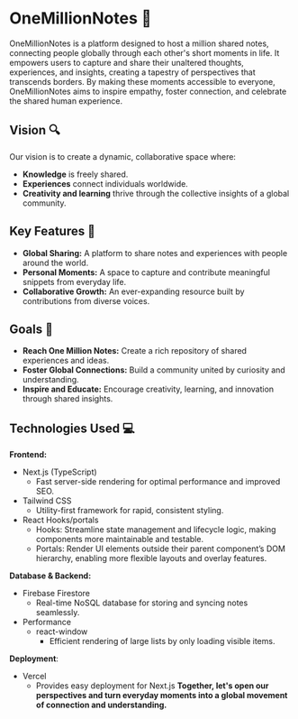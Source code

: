 # OneMillionNotes 📓

OneMillionNotes is a platform designed to host a million shared notes, connecting people globally through each other's short moments in life. It empowers users to capture and share their unaltered thoughts, experiences, and insights, creating a tapestry of perspectives that transcends borders. By making these moments accessible to everyone, OneMillionNotes aims to inspire empathy, foster connection, and celebrate the shared human experience.

## Vision 🔍
Our vision is to create a dynamic, collaborative space where:
- **Knowledge** is freely shared.
- **Experiences** connect individuals worldwide.
- **Creativity and learning** thrive through the collective insights of a global community.

## Key Features 🔑
- **Global Sharing:** A platform to share notes and experiences with people around the world.
- **Personal Moments:** A space to capture and contribute meaningful snippets from everyday life.
- **Collaborative Growth:** An ever-expanding resource built by contributions from diverse voices.

## Goals 🥅
- **Reach One Million Notes:** Create a rich repository of shared experiences and ideas.
- **Foster Global Connections:** Build a community united by curiosity and understanding.
- **Inspire and Educate:** Encourage creativity, learning, and innovation through shared insights.

## Technologies Used 💻
**Frontend:**
- Next.js (TypeScript)
  - Fast server-side rendering for optimal performance and improved SEO.
- Tailwind CSS
  - Utility-first framework for rapid, consistent styling.
- React Hooks/portals
  - Hooks: Streamline state management and lifecycle logic, making components more maintainable and testable.
  - Portals: Render UI elements outside their parent component’s DOM hierarchy, enabling more flexible layouts and overlay features.

**Database & Backend:**
- Firebase Firestore
  - Real-time NoSQL database for storing and syncing notes seamlessly.
- Performance
  - react-window
    - Efficient rendering of large lists by only loading visible items.

**Deployment**:
- Vercel
  - Provides easy deployment for Next.js
**Together, let's open our perspectives and turn everyday moments into a global movement of connection and understanding.**
